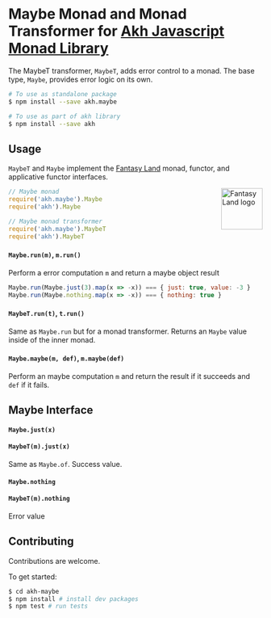 # Maybe Monad and Monad Transformer for [Akh Javascript Monad Library](https://github.com/mattbierner/akh)

The MaybeT transformer, `MaybeT`, adds error control to a monad. The base type, `Maybe`, provides error logic on its own.

```bash
# To use as standalone package
$ npm install --save akh.maybe

# To use as part of akh library
$ npm install --save akh
```

## Usage
`MaybeT` and `Maybe` implement the [Fantasy Land][fl] monad, functor, and applicative functor interfaces.

<a href="https://github.com/fantasyland/fantasy-land">
    <img src="https://raw.github.com/fantasyland/fantasy-land/master/logo.png" align="right" width="82px" height="82px" alt="Fantasy Land logo" />
</a>

```js
// Maybe monad
require('akh.maybe').Maybe
require('akh').Maybe

// Maybe monad transformer
require('akh.maybe').MaybeT
require('akh').MaybeT
```

#### `Maybe.run(m)`, `m.run()`
Perform a error computation `m` and return a maybe object result

```js
Maybe.run(Maybe.just(3).map(x => -x)) === { just: true, value: -3 }
Maybe.run(Maybe.nothing.map(x => -x)) === { nothing: true }
```

#### `MaybeT.run(t)`, `t.run()`
Same as `Maybe.run` but for a monad transformer. Returns an `Maybe` value inside of the inner monad.


#### `Maybe.maybe(m, def)`, `m.maybe(def)`
Perform an maybe computation `m` and return the result if it succeeds and `def` if it fails.


## Maybe Interface

#### `Maybe.just(x)`
#### `MaybeT(m).just(x)`
Same as `Maybe.of`. Success value.

#### `Maybe.nothing`
#### `MaybeT(m).nothing`
Error value


## Contributing
Contributions are welcome.

To get started:

```bash
$ cd akh-maybe
$ npm install # install dev packages
$ npm test # run tests
```

[fl]: https://github.com/fantasyland/fantasy-land

